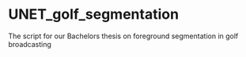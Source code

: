 # UNET_golf_segmentation
The script for our Bachelors thesis on foreground segmentation in golf broadcasting
